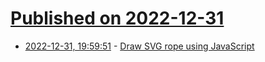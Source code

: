 # [Published on 2022-12-31](index.md)

* [2022-12-31, 19:59:51](https://lobste.rs/s/uhc5m7/draw_svg_rope_using_javascript) - [Draw SVG rope using JavaScript](https://muffinman.io/blog/draw-svg-rope-using-javascript/)
